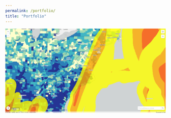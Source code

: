 ```yaml
---
permalink: /portfolio/
title: "Portfolio"
---
```


<div class="img__wrap">
  <a href="https://codepen.io/easternhercules/pen/RwRJwag" "Web map comparing vulnerable populations and major storms during 2020 in the United States"><img class="img__img" src="/assets/images/mapscreencap_stormvuln.png" alt="Web map comparing vulnerable populations and major storms during 2020 in the United States"/></a>
</div>
